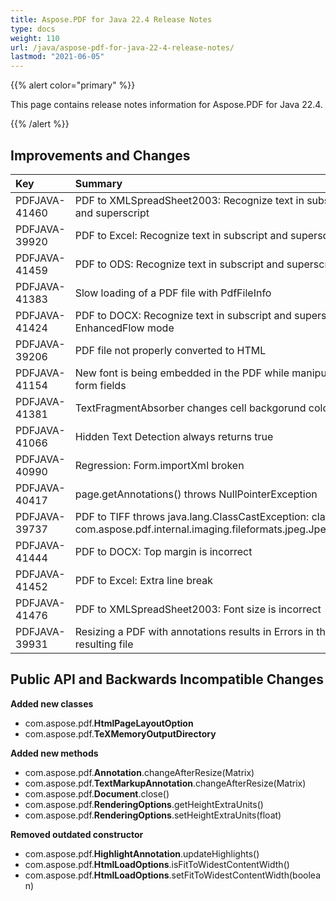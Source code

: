 ```yaml
---
title: Aspose.PDF for Java 22.4 Release Notes
type: docs
weight: 110
url: /java/aspose-pdf-for-java-22-4-release-notes/
lastmod: "2021-06-05"
---
```


{{% alert color="primary" %}}

This page contains release notes information for Aspose.PDF for Java 22.4.

{{% /alert %}}
## **Improvements and Changes**

|**Key**|**Summary**|**Category**|
| :- | :- | :- |
|PDFJAVA-41460|PDF to XMLSpreadSheet2003: Recognize text in subscript and superscript|New Feature|
|PDFJAVA-39920|PDF to Excel: Recognize text in subscript and superscript|New Feature|
|PDFJAVA-41459|PDF to ODS: Recognize text in subscript and superscript|New Feature|
|PDFJAVA-41383|Slow loading of a PDF file with PdfFileInfo|Enhancement|
|PDFJAVA-41424|PDF to DOCX: Recognize text in subscript and superscript in EnhancedFlow mode|Enhancement|
|PDFJAVA-39206|PDF file not properly converted to HTML|Bug|
|PDFJAVA-41154|New font is being embedded in the PDF while manipulating form fields|Bug|
|PDFJAVA-41381|TextFragmentAbsorber changes cell backgorund color|Bug|
|PDFJAVA-41066|Hidden Text Detection always returns true|Bug|
|PDFJAVA-40990|Regression: Form.importXml broken|Bug|
|PDFJAVA-40417|page.getAnnotations() throws NullPointerException|Bug|
|PDFJAVA-39737|PDF to TIFF throws java.lang.ClassCastException: class com.aspose.pdf.internal.imaging.fileformats.jpeg.JpegImage|Bug|
|PDFJAVA-41444|PDF to DOCX: Top margin is incorrect|Bug|
|PDFJAVA-41452|PDF to Excel: Extra line break|Bug|
|PDFJAVA-41476|PDF to XMLSpreadSheet2003: Font size is incorrect|Bug|
|PDFJAVA-39931|Resizing a PDF with annotations results in Errors in the resulting file|Bug|


## **Public API and Backwards Incompatible Changes**


**Added new classes**

- com.aspose.pdf.**HtmlPageLayoutOption**
- com.aspose.pdf.**TeXMemoryOutputDirectory**


**Added new methods**

- com.aspose.pdf.**Annotation**.changeAfterResize(Matrix)
- com.aspose.pdf.**TextMarkupAnnotation**.changeAfterResize(Matrix)
- com.aspose.pdf.**Document**.close()
- com.aspose.pdf.**RenderingOptions**.getHeightExtraUnits()
- com.aspose.pdf.**RenderingOptions**.setHeightExtraUnits(float)



**Removed outdated constructor**

- com.aspose.pdf.**HighlightAnnotation**.updateHighlights()
- com.aspose.pdf.**HtmlLoadOptions**.isFitToWidestContentWidth()
- com.aspose.pdf.**HtmlLoadOptions**.setFitToWidestContentWidth(boolean)



